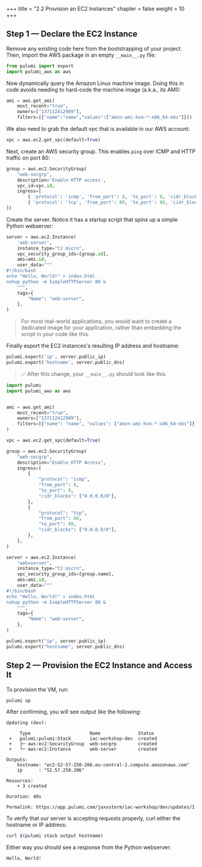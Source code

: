+++
title = "2.2 Provision an EC2 Instances"
chapter = false
weight = 10
+++

## Step 1 &mdash;  Declare the EC2 Instance

Remove any existing code here from the bootstrapping of your project. Then, import the AWS package in an empty `__main__.py` file:

```python
from pulumi import export
import pulumi_aws as aws
```

Now dynamically query the Amazon Linux machine image. Doing this in code avoids needing to hard-code the machine image (a.k.a., its AMI):

```python
ami = aws.get_ami(
    most_recent="true",
    owners=["137112412989"],
    filters=[{"name":"name","values":["amzn-ami-hvm-*-x86_64-ebs"]}])
```

We also need to grab the default vpc that is available in our AWS account:

```python
vpc = aws.ec2.get_vpc(default=True)
```

Next, create an AWS security group. This enables `ping` over ICMP and HTTP traffic on port 80:

```python
group = aws.ec2.SecurityGroup(
    "web-secgrp",
    description='Enable HTTP access',
    vpc_id=vpc.id,
    ingress=[
        { 'protocol': 'icmp', 'from_port': 8, 'to_port': 0, 'cidr_blocks': ['0.0.0.0/0'] },
        { 'protocol': 'tcp', 'from_port': 80, 'to_port': 80, 'cidr_blocks': ['0.0.0.0/0'] }
])
```

Create the server. Notice it has a startup script that spins up a simple Python webserver:

```python
server = aws.ec2.Instance(
    'web-server',
    instance_type="t2.micro",
    vpc_security_group_ids=[group.id],
    ami=ami.id,
    user_data="""
#!/bin/bash
echo "Hello, World!" > index.html
nohup python -m SimpleHTTPServer 80 &
    """,
    tags={
        "Name": "web-server",
    },
)
```

> For most real-world applications, you would want to create a dedicated image for your application, rather than embedding the script in your code like this.

Finally export the EC2 instances's resulting IP address and hostname:

```python
pulumi.export('ip', server.public_ip)
pulumi.export('hostname', server.public_dns)
```

> :white_check_mark: After this change, your `__main__.py` should look like this:

```python
import pulumi
import pulumi_aws as aws


ami = aws.get_ami(
    most_recent="true",
    owners=["137112412989"],
    filters=[{"name": "name", "values": ["amzn-ami-hvm-*-x86_64-ebs"]}],
)

vpc = aws.ec2.get_vpc(default=True)

group = aws.ec2.SecurityGroup(
    "web-secgrp",
    description="Enable HTTP Access",
    ingress=[
        {
            "protocol": "icmp",
            "from_port": 8,
            "to_port": 0,
            "cidr_blocks": ["0.0.0.0/0"],
        },
        {
            "protocol": "tcp",
            "from_port": 80,
            "to_port": 80,
            "cidr_blocks": ["0.0.0.0/0"],
        },
    ],
)

server = aws.ec2.Instance(
    "web=server",
    instance_type="t2.micro",
    vpc_security_group_ids=[group.name],
    ami=ami.id,
    user_data="""
#!/bin/bash
echo "Hello, World!" > index.html
nohup python -m SimpleHTTPServer 80 &
    """,
    tags={
        "Name": "web-server",
    },
)

pulumi.export("ip", server.public_ip)
pulumi.export("hostname", server.public_dns)
```

## Step 2 &mdash; Provision the EC2 Instance and Access It

To provision the VM, run:

```bash
pulumi up
```

After confirming, you will see output like the following:

```
Updating (dev):

     Type                      Name              Status
 +   pulumi:pulumi:Stack       iac-workshop-dev  created
 +   ├─ aws:ec2:SecurityGroup  web-secgrp        created
 +   └─ aws:ec2:Instance       web-server        created

Outputs:
    hostname: "ec2-52-57-250-206.eu-central-1.compute.amazonaws.com"
    ip      : "52.57.250.206"

Resources:
    + 3 created

Duration: 40s

Permalink: https://app.pulumi.com/jaxxstorm/iac-workshop/dev/updates/1
```

To verify that our server is accepting requests properly, curl either the hostname or IP address:

```bash
curl $(pulumi stack output hostname)
```

Either way you should see a response from the Python webserver:

```
Hello, World!
```
